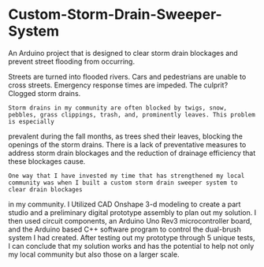 # Custom-Storm-Drain-Sweeper-System
An Arduino project that is designed to clear storm drain blockages and prevent street flooding from occurring.


Streets are turned into flooded rivers. Cars and pedestrians are unable to cross streets. Emergency response times are impeded. The culprit? Clogged storm drains.


	Storm drains in my community are often blocked by twigs, snow, pebbles, grass clippings, trash, and, prominently leaves. This problem is especially
 prevalent during the fall months, as trees shed their leaves, blocking the openings of the storm drains. There is a lack of preventative measures to address storm
 drain blockages and the reduction of drainage efficiency that these blockages cause.

	One way that I have invested my time that has strengthened my local community was when I built a custom storm drain sweeper system to clear drain blockages 
 in my community. I Utilized CAD Onshape 3-d modeling to create a part studio and a preliminary digital prototype assembly to plan out my solution. I then used
 circuit components, an Arduino Uno Rev3 microcontroller board, and the Arduino based C++ software program to control the dual-brush system I had created. After
 testing out my prototype through 5 unique tests, I can conclude that my solution works and has the potential to help not only my local community but also those on a
 larger scale.

